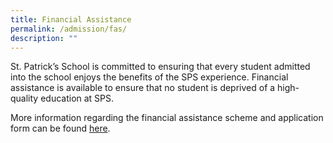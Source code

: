 ```yaml
---
title: Financial Assistance
permalink: /admission/fas/
description: ""
---
```


St. Patrick’s School is committed to ensuring that every student admitted into the school enjoys the benefits of the SPS experience. Financial assistance is available to ensure that no student is deprived of a high-quality education at SPS.

More information regarding the financial assistance scheme and application form can be found [here](https://www.moe.gov.sg/financial-matters/financial-assistance).
